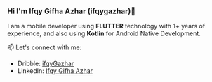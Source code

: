 ### Hi I'm Ifqy Gifha Azhar (ifqygazhar)👋

I am a mobile developer using **FLUTTER** technology with 1+ years of experience, and also using **Kotlin** for Android Native Development. 

📫 Let's connect with me:
  - Dribble: [ifqyGazhar](https://dribbble.com/ifqyGazhar)
  - LinkedIn: [Ifqy Gifha Azhar](https://www.linkedin.com/in/ifqygazhar/)
